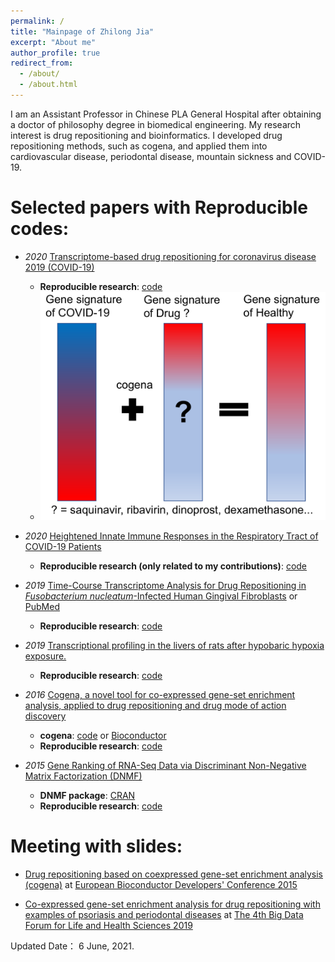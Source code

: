```yaml
---
permalink: /
title: "Mainpage of Zhilong Jia"
excerpt: "About me"
author_profile: true
redirect_from: 
  - /about/
  - /about.html
---
```


I am an Assistant Professor in Chinese PLA General Hospital after obtaining a doctor of philosophy degree in biomedical engineering. My research interest is drug repositioning and bioinformatics. I developed drug repositioning methods, such as cogena, and applied them into cardiovascular disease, periodontal disease, mountain sickness and COVID-19.

Selected papers with Reproducible codes:
======
* _2020_ [Transcriptome-based drug repositioning for coronavirus disease 2019 (COVID-19)](https://academic.oup.com/femspd/article/78/4/ftaa036/5871823)
   + **Reproducible research**: [code](https://github.com/zhilongjia/COVID-19)
   + ![Abstract Graph](../images/drpCOVID19.png)
* _2020_ [Heightened Innate Immune Responses in the Respiratory Tract of COVID-19 Patients](https://www.sciencedirect.com/science/article/pii/S1931312820302444?via%3Dihub)
   + **Reproducible research (only related to my contributions)**: [code](https://github.com/zhilongjia/nCoV2019)

* _2019_ [Time-Course Transcriptome Analysis for Drug Repositioning in *Fusobacterium nucleatum*-Infected Human Gingival Fibroblasts](https://www.frontiersin.org/articles/10.3389/fcell.2019.00204/full) or [PubMed](http://www.ncbi.nlm.nih.gov/pmc/articles/pmc6771468/)
    + **Reproducible research**: [code](https://github.com/zhilongjia/Fn_HGFcell)


* _2019_ [Transcriptional profiling in the livers of rats after hypobaric hypoxia exposure.](https://peerj.com/articles/6499/)
    + **Reproducible research**: [code](https://github.com/zhilongjia/AMS_gut_liver_rat)

* _2016_ [Cogena, a novel tool for co-expressed gene-set enrichment analysis, applied to drug repositioning and drug mode of action discovery](http://bmcgenomics.biomedcentral.com/articles/10.1186/s12864-016-2737-8)
    + **cogena**: [code](https://github.com/zhilongjia/cogena) or [Bioconductor](http://www.bioconductor.org/packages/devel/bioc/html/cogena.html)
    + **Reproducible research**: [code](https://github.com/zhilongjia/psoriasis)

*  _2015_ [Gene Ranking of RNA-Seq Data via Discriminant Non-Negative Matrix Factorization (DNMF)](http://journals.plos.org/plosone/article?id=10.1371/journal.pone.0137782)
    + **DNMF package**: [CRAN](https://cran.r-project.org/web/packages/DNMF/index.html)
    + **Reproducible research**: [code](https://github.com/zhilongjia/geneRanking)


Meeting with slides:
======
* [Drug repositioning based on coexpressed gene-set enrichment analysis (cogena)](https://github.com/zhilongjia/slides/blob/master/eurobioc2015_FlashlightII_cogena_ZhilongJia.pdf) at [European Bioconductor Developers' Conference 2015](https://sites.google.com/site/eurobioc2015/)

* [Co-expressed gene-set enrichment analysis for drug repositioning with examples of psoriasis and periodontal diseases](https://github.com/zhilongjia/slides/blob/master/ZhilongJia-BDF20191013-v7.pdf) at [The 4th Big Data Forum for Life and Health Sciences 2019](https://bigd.big.ac.cn/conference/bdf2019)

Updated Date： 6 June, 2021.
